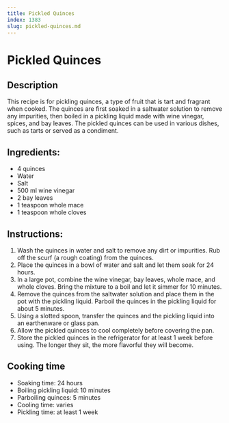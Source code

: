 ```yaml
---
title: Pickled Quinces
index: 1383
slug: pickled-quinces.md
---
```


# Pickled Quinces

## Description
This recipe is for pickling quinces, a type of fruit that is tart and fragrant when cooked. The quinces are first soaked in a saltwater solution to remove any impurities, then boiled in a pickling liquid made with wine vinegar, spices, and bay leaves. The pickled quinces can be used in various dishes, such as tarts or served as a condiment.

## Ingredients:
- 4 quinces
- Water
- Salt
- 500 ml wine vinegar
- 2 bay leaves
- 1 teaspoon whole mace
- 1 teaspoon whole cloves

## Instructions:
1. Wash the quinces in water and salt to remove any dirt or impurities. Rub off the scurf (a rough coating) from the quinces.
2. Place the quinces in a bowl of water and salt and let them soak for 24 hours.
3. In a large pot, combine the wine vinegar, bay leaves, whole mace, and whole cloves. Bring the mixture to a boil and let it simmer for 10 minutes.
4. Remove the quinces from the saltwater solution and place them in the pot with the pickling liquid. Parboil the quinces in the pickling liquid for about 5 minutes.
5. Using a slotted spoon, transfer the quinces and the pickling liquid into an earthenware or glass pan.
6. Allow the pickled quinces to cool completely before covering the pan.
7. Store the pickled quinces in the refrigerator for at least 1 week before using. The longer they sit, the more flavorful they will become.

## Cooking time
- Soaking time: 24 hours
- Boiling pickling liquid: 10 minutes
- Parboiling quinces: 5 minutes
- Cooling time: varies
- Pickling time: at least 1 week